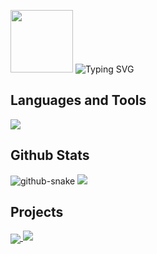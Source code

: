 <p>
    <a>
        <img width="100" src="https://s1.vika.cn/space/2023/11/08/5991db9f3a50433bb1147ab51eebceb8">
    </a>
    <a>
        <img src="https://readme-typing-svg.demolab.com?font=Forte&size=26&duration=3000&pause=1000&color=EF99B8&vCenter=true&repeat=false&width=220&lines=Hi" alt="Typing SVG" />
    </a>
</p>

<h2>Languages and Tools</h2>
<img src="https://skillicons.dev/icons?i=c,cpp,js,py,java,git,vim,github,gitlab,godot,linux,docker,md,mysql,visualstudio,vscode">
<!--     <img src="https://skillicons.dev/icons?i=c">
<img src="https://skillicons.dev/icons?i=cpp">
<img src="https://skillicons.dev/icons?i=js">
<img src="https://skillicons.dev/icons?i=py">
<img src="https://skillicons.dev/icons?i=java">
<img src="https://skillicons.dev/icons?i=git">
<img src="https://skillicons.dev/icons?i=vim">
<img src="https://skillicons.dev/icons?i=github">
<img src="https://skillicons.dev/icons?i=gitlab">
<img src="https://skillicons.dev/icons?i=godot">
<img src="https://skillicons.dev/icons?i=linux">
<img src="https://skillicons.dev/icons?i=docker">
<img src="https://skillicons.dev/icons?i=md">
<img src="https://skillicons.dev/icons?i=mysql">
<img src="https://skillicons.dev/icons?i=visualstudio">
<img src="https://skillicons.dev/icons?i=vscode"> -->


<h2>Github Stats</h2>
<!-- 贪吃蛇 -->
<picture>
    <source media="(prefers-color-scheme: dark)" srcset="https://cdn.jsdelivr.net/gh/WhiteCells/WhiteCells/profile-snake-contrib/github-contribution-grid-snake-dark.svg" />
    <source media="(prefers-color-scheme: light)" srcset="https://cdn.jsdelivr.net/gh/WhiteCells/WhiteCells/profile-snake-contrib/github-contribution-grid-snake.svg" />
    <img alt="github-snake" src="https://cdn.jsdelivr.net/gh/WhiteCells/WhiteCells/profile-snake-contrib/github-contribution-grid-snake-dark.svg" />
</picture>

<!--语言使用-->
<img src="https://github-readme-jade.vercel.app/api/top-langs/?username=WhiteCells&langs_count=8&show_icons=true&bg_color=00000000&theme=bear&hide=batchfile,html&hide_border=true">

<!-- github 提交等状态 -->
<!-- <img src="https://github-readme-jade.vercel.app/api?username=WhiteCells&show_icons=true&bg_color=00000000&theme=bear&hide_border=true"> -->

<h2>Projects</h2>
<!--横向仓库  -->
<a href="https://github.com/WhiteCells/docs">
    <img align="center" src="https://github-readme-jade.vercel.app/api/pin/?username=WhiteCells&repo=docs&bg_color=00000000&theme=bear&hide_border=true" />
</a>
<!-- <a href="https://github.com/WhiteCells/docs">
    <img align="center" src="https://github-readme-jade.vercel.app/api/pin/?username=WhiteCells&repo=docs&bg_color=00000000&theme=bear&hide_border=true" />
</a> -->

<!-- 浏览统计 -->
<img src="https://moe-counter.glitch.me/get/@WhiteCells?theme=rule34">
